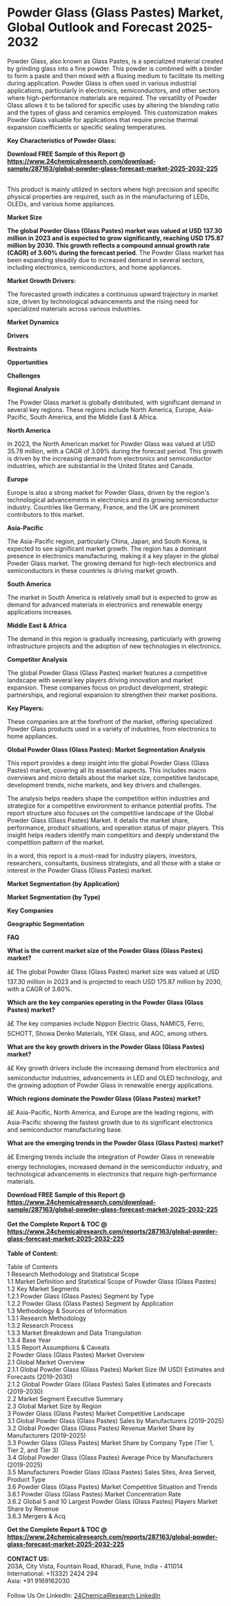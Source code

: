 <h1>Powder Glass (Glass Pastes) Market, Global Outlook and Forecast 2025-2032</h1><p>Powder Glass, also known as Glass Pastes, is a specialized material created by grinding glass into a fine powder. This powder is combined with a binder to form a paste and then mixed with a fluxing medium to facilitate its melting during application. Powder Glass is often used in various industrial applications, particularly in electronics, semiconductors, and other sectors where high-performance materials are required. The versatility of Powder Glass allows it to be tailored for specific uses by altering the blending ratio and the types of glass and ceramics employed. This customization makes Powder Glass valuable for applications that require precise thermal expansion coefficients or specific sealing temperatures.</p><p>
<strong>Key Characteristics of Powder Glass:</strong></p><p>
</p><div><b>Download FREE Sample of this Report @ 
            <a href="https://www.24chemicalresearch.com/download-sample/287163/global-powder-glass-forecast-market-2025-2032-225">
            https://www.24chemicalresearch.com/download-sample/287163/global-powder-glass-forecast-market-2025-2032-225</a></b></div><br><p>
</p><p>This product is mainly utilized in sectors where high precision and specific physical properties are required, such as in the manufacturing of LEDs, OLEDs, and various home appliances.</p><p>
<strong>Market Size</strong></p><p>
</p><p><strong>The global Powder Glass (Glass Pastes) market was valued at USD 137.30 million in 2023 and is expected to grow significantly, reaching USD 175.87 million by 2030. This growth reflects a compound annual growth rate (CAGR) of 3.60% during the forecast period</strong>. The Powder Glass market has been expanding steadily due to increased demand in several sectors, including electronics, semiconductors, and home appliances.</p><p>
<strong>Market Growth Drivers:</strong></p><p>
</p><p>
</p><p>The forecasted growth indicates a continuous upward trajectory in market size, driven by technological advancements and the rising need for specialized materials across various industries.</p><p>
<strong>Market Dynamics</strong></p><p>
<strong>Drivers</strong></p><p>
</p><p>
<strong>Restraints</strong></p><p>
</p><p>
<strong>Opportunities</strong></p><p>
</p><p>
<strong>Challenges</strong></p><p>
</p><p>
<strong>Regional Analysis</strong></p><p>
</p><p>The Powder Glass market is globally distributed, with significant demand in several key regions. These regions include North America, Europe, Asia-Pacific, South America, and the Middle East &amp; Africa.</p><p>
<strong>North America</strong></p><p>
</p><p>In 2023, the North American market for Powder Glass was valued at USD 35.78 million, with a CAGR of 3.09% during the forecast period. This growth is driven by the increasing demand from electronics and semiconductor industries, which are substantial in the United States and Canada.</p><p>
<strong>Europe</strong></p><p>
</p><p>Europe is also a strong market for Powder Glass, driven by the region's technological advancements in electronics and its growing semiconductor industry. Countries like Germany, France, and the UK are prominent contributors to this market.</p><p>
<strong>Asia-Pacific</strong></p><p>
</p><p>The Asia-Pacific region, particularly China, Japan, and South Korea, is expected to see significant market growth. The region has a dominant presence in electronics manufacturing, making it a key player in the global Powder Glass market. The growing demand for high-tech electronics and semiconductors in these countries is driving market growth.</p><p>
<strong>South America</strong></p><p>
</p><p>The market in South America is relatively small but is expected to grow as demand for advanced materials in electronics and renewable energy applications increases.</p><p>
<strong>Middle East &amp; Africa</strong></p><p>
</p><p>The demand in this region is gradually increasing, particularly with growing infrastructure projects and the adoption of new technologies in electronics.</p><p>
<strong>Competitor Analysis</strong></p><p>
</p><p>The global Powder Glass (Glass Pastes) market features a competitive landscape with several key players driving innovation and market expansion. These companies focus on product development, strategic partnerships, and regional expansion to strengthen their market positions.</p><p>
<strong>Key Players:</strong></p><p>
</p><p>
</p><p>These companies are at the forefront of the market, offering specialized Powder Glass products used in a variety of industries, from electronics to home appliances.</p><p>
<strong>Global Powder Glass (Glass Pastes): Market Segmentation Analysis</strong></p><p>
</p><p>This report provides a deep insight into the global Powder Glass (Glass Pastes) market, covering all its essential aspects. This includes macro overviews and micro details about the market size, competitive landscape, development trends, niche markets, and key drivers and challenges.</p><p>
</p><p>The analysis helps readers shape the competition within industries and strategize for a competitive environment to enhance potential profits. The report structure also focuses on the competitive landscape of the Global Powder Glass (Glass Pastes) Market. It details the market share, performance, product situations, and operation status of major players. This insight helps readers identify main competitors and deeply understand the competition pattern of the market.</p><p>
</p><p>In a word, this report is a must-read for industry players, investors, researchers, consultants, business strategists, and all those with a stake or interest in the Powder Glass (Glass Pastes) market.</p><p>
<strong>Market Segmentation (by Application)</strong></p><p>
</p><p>
<strong>Market Segmentation (by Type)</strong></p><p>
</p><p>
<strong>Key Companies</strong></p><p>
</p><p>
<strong>Geographic Segmentation</strong></p><p>
</p><p>
<strong>FAQ</strong></p><p>
</p><p><strong>What is the current market size of the Powder Glass (Glass Pastes) market?</strong></p><p>
</p><p>â£ The global Powder Glass (Glass Pastes) market size was valued at USD 137.30 million in 2023 and is projected to reach USD 175.87 million by 2030, with a CAGR of 3.60%.</p><p>
</p><p><strong>Which are the key companies operating in the Powder Glass (Glass Pastes) market?</strong></p><p>
</p><p>â£ The key companies include Nippon Electric Glass, NAMICS, Ferro, SCHOTT, Showa Denko Materials, YEK Glass, and AGC, among others.</p><p>
</p><p><strong>What are the key growth drivers in the Powder Glass (Glass Pastes) market?</strong></p><p>
</p><p>â£ Key growth drivers include the increasing demand from electronics and semiconductor industries, advancements in LED and OLED technology, and the growing adoption of Powder Glass in renewable energy applications.</p><p>
</p><p><strong>Which regions dominate the Powder Glass (Glass Pastes) market?</strong></p><p>
</p><p>â£ Asia-Pacific, North America, and Europe are the leading regions, with Asia-Pacific showing the fastest growth due to its significant electronics and semiconductor manufacturing base.</p><p>
</p><p><strong>What are the emerging trends in the Powder Glass (Glass Pastes) market?</strong></p><p>
</p><p>â£ Emerging trends include the integration of Powder Glass in renewable energy technologies, increased demand in the semiconductor industry, and technological advancements in electronics that require high-performance materials.</p><div><b>Download FREE Sample of this Report @ 
            <a href="https://www.24chemicalresearch.com/download-sample/287163/global-powder-glass-forecast-market-2025-2032-225">
            https://www.24chemicalresearch.com/download-sample/287163/global-powder-glass-forecast-market-2025-2032-225</a></b></div><br><div><b>Get the Complete Report & TOC @ 
            <a href="https://www.24chemicalresearch.com/reports/287163/global-powder-glass-forecast-market-2025-2032-225">
            https://www.24chemicalresearch.com/reports/287163/global-powder-glass-forecast-market-2025-2032-225</a></b></div><br>
            <b>Table of Content:</b><p>Table of Contents<br />
1 Research Methodology and Statistical Scope<br />
1.1 Market Definition and Statistical Scope of Powder Glass (Glass Pastes)<br />
1.2 Key Market Segments<br />
1.2.1 Powder Glass (Glass Pastes) Segment by Type<br />
1.2.2 Powder Glass (Glass Pastes) Segment by Application<br />
1.3 Methodology & Sources of Information<br />
1.3.1 Research Methodology<br />
1.3.2 Research Process<br />
1.3.3 Market Breakdown and Data Triangulation<br />
1.3.4 Base Year<br />
1.3.5 Report Assumptions & Caveats<br />
2 Powder Glass (Glass Pastes) Market Overview<br />
2.1 Global Market Overview<br />
2.1.1 Global Powder Glass (Glass Pastes) Market Size (M USD) Estimates and Forecasts (2019-2030)<br />
2.1.2 Global Powder Glass (Glass Pastes) Sales Estimates and Forecasts (2019-2030)<br />
2.2 Market Segment Executive Summary<br />
2.3 Global Market Size by Region<br />
3 Powder Glass (Glass Pastes) Market Competitive Landscape<br />
3.1 Global Powder Glass (Glass Pastes) Sales by Manufacturers (2019-2025)<br />
3.2 Global Powder Glass (Glass Pastes) Revenue Market Share by Manufacturers (2019-2025)<br />
3.3 Powder Glass (Glass Pastes) Market Share by Company Type (Tier 1, Tier 2, and Tier 3)<br />
3.4 Global Powder Glass (Glass Pastes) Average Price by Manufacturers (2019-2025)<br />
3.5 Manufacturers Powder Glass (Glass Pastes) Sales Sites, Area Served, Product Type<br />
3.6 Powder Glass (Glass Pastes) Market Competitive Situation and Trends<br />
3.6.1 Powder Glass (Glass Pastes) Market Concentration Rate<br />
3.6.2 Global 5 and 10 Largest Powder Glass (Glass Pastes) Players Market Share by Revenue<br />
3.6.3 Mergers & Acq</p><div><b>Get the Complete Report & TOC @ 
            <a href="https://www.24chemicalresearch.com/reports/287163/global-powder-glass-forecast-market-2025-2032-225">
            https://www.24chemicalresearch.com/reports/287163/global-powder-glass-forecast-market-2025-2032-225</a></b></div><br><b>CONTACT US:</b><br>
            203A, City Vista, Fountain Road, Kharadi, Pune, India - 411014<br>
            International: +1(332) 2424 294<br>
            Asia: +91 9169162030 <br><br>
            Follow Us On LinkedIn: <a href="https://www.linkedin.com/company/24chemicalresearch/">24ChemicalResearch LinkedIn</a>
